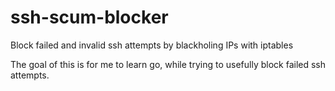 # ssh-scum-blocker
Block failed and invalid ssh attempts by blackholing IPs with iptables


The goal of this is for me to learn go, while trying to usefully block failed ssh attempts.

